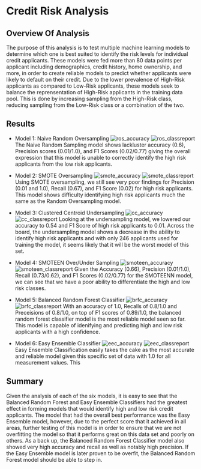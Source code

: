 # Credit Risk Analysis


## Overview Of Analysis
The purpose of this analysis is to test multiple machine learning models to determine which one is best suited to identify the risk levels for individual credit applicants. These models were fed more than 80 data points per applicant including demographics, credit history, home ownership, and more, in order to create reliable models to predict whether applicants were likely to default on their credit. Due to the lower prevalence of High-Risk applicants as compared to Low-Risk applicants, these models seek to balance the reprensentation of High-Risk applicants in the training data pool. This is done by increasing sampling from the High-Risk class, reducing sampling from the Low-Risk class or a combination of the two. 

## Results
- Model 1: Naive Random Oversampling
![ros_accuracy](https://github.com/ghynox/credit_risk_analysis/blob/main/ros_accuracy_correct.png)
![ros_classreport](https://github.com/ghynox/credit_risk_analysis/blob/main/ros_classreport_correct.png)
The Naive Random Sampling model shows lackluster accuracy (0.6), Precision scores (0.01/1.0), and F1 Scores (0.02/0.77) giving the overall expression that this model is unable to correctly identify the high risk applicants from the low risk applicants. 

- Model 2: SMOTE Oversampling
![smote_accuracy](https://github.com/ghynox/credit_risk_analysis/blob/main/smote_accuracy_correct.png)
![smote_classreport](https://github.com/ghynox/credit_risk_analysis/blob/main/smote_classreport_correct.png)
Using SMOTE oversampling, we still see very poor findings for Precision (0.01 and 1.0), Recall (0.67), and F1 Score (0.02) for high risk applicants. This model shows difficulty identifying high risk applicants much the same as the Random Oversampling model. 

- Model 3: Clustered Centroid Undersampling
![cc_accuracy](https://github.com/ghynox/credit_risk_analysis/blob/main/cc_accuracy_correct.png)
![cc_classreport](https://github.com/ghynox/credit_risk_analysis/blob/main/cc_classreport_correct.png)
Looking at the undersampling model, we lowered our accuracy to 0.54 and F1 Score of high risk applicants to 0.01. Across the board, the undersampling model shows a decrease in the ability to identify high risk applicants and with only 246 applicants used for training the model, it seems likely that it will be the worst model of this set. 

- Model 4: SMOTEEN Over/Under Sampling
![smoteen_accuracy](https://github.com/ghynox/credit_risk_analysis/blob/main/smoteenn_accuracy.png)
![smoteen_classreport](https://github.com/ghynox/credit_risk_analysis/blob/main/smoteenn_classreport.png)
Given the Accuracy (0.66), Precision (0.01/1.0), Recall (0.73/0.62), and F1 Scores (0.02/0.77) for the SMOTEENN model, we can see that we have a poor ability to differentiate the high and low risk classes.

- Model 5: Balanced Random Forest Classifier
![brfc_accuracy](https://github.com/ghynox/credit_risk_analysis/blob/main/brfc_accuracy.png)
![brfc_classreport](https://github.com/ghynox/credit_risk_analysis/blob/main/brfc_clasreport.png)
With an accuracy of 1.0, Recalls of 0.8/1.0 and Preceisions of 0.8/1.0, on top of F1 scores of 0.89/1.0, the balanced random forest classifier model is the most reliable model seen so far. This model is capable of idenifying and predicting high and low risk applicants with a high confidence. 

- Model 6: Easy Ensemble Classifier
![eec_accuracy](https://github.com/ghynox/credit_risk_analysis/blob/main/eec_accuracy_correct.png)
![eec_classreport](https://github.com/ghynox/credit_risk_analysis/blob/main/eec_classreport_correct.png)
Easy Ensemble Classification easily takes the cake as the most accurate and reliable model given this specific set of data with 1.0 for all measurement values. This 

## Summary
Given the analysis of each of the six models, it is easy to see that the Balanced Random Forest and Easy Ensemble Classifiers had the greatest effect in forming models that would identify high and low risk credit applicants. The model that had the overall best performance was the Easy Ensemble model, however, due to the perfect score that it achieved in all areas, further testing of this model is in order to ensure that we are not overfitting the model so that it performs great on this data set and poorly on others. As a back up, the Balanced Random Forest Classifier model also showed very high accuracy and recall as well as notably high precision. If the Easy Ensemble model is later proven to be overfit, the Balanced Random Forest model should be able to step in. 
